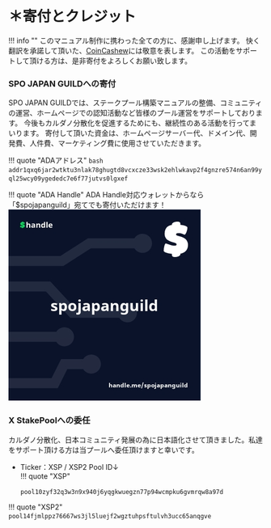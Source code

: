 # **＊寄付とクレジット**

!!! info ""
    このマニュアル制作に携わった全ての方に、感謝申し上げます。 快く翻訳を承諾して頂いた、[CoinCashew](https://www.coincashew.com/)には敬意を表します。
    この活動をサポートして頂ける方は、是非寄付をよろしくお願い致します。


### SPO JAPAN GUILDへの寄付
SPO JAPAN GUILDでは、ステークプール構築マニュアルの整備、コミュニティの運営、ホームページでの認知活動など皆様のプール運営をサポートしております。
今後もカルダノ分散化を促進するためにも、継続性のある活動を行ってまいります。
寄付して頂いた資金は、ホームページサーバー代、ドメイン代、開発費、人件費、マーケティング費に使用させていただきます。

!!! quote "ADAアドレス"
    ```bash
    addr1qxq6jar2wtktu3nlak78ghugtd8vcxcze33wsk2ehlwkavp2f4gnzre574n6an99yql25wcy09ygededc7e6f77jutvs0lgxef
    ```

!!! quote "ADA Handle"
    ADA Handle対応ウォレットからなら 「$spojapanguild」宛てでも寄付いただけます！  
    ![](../images/handle.png)


### X StakePoolへの委任 
 
カルダノ分散化、日本コミュニティ発展の為に日本語化させて頂きました。私達をサポート頂ける方は当プールへ委任頂けますと幸いです。  
* Ticker：XSP / XSP2
Pool ID↓  
!!! quote "XSP"
    ```bash
    pool10zyf32q3w3n9x940j6yqgkwuegzn77p94wcmpku6gvmrqw8a97d
    ```
!!! quote "XSP2"
    ```
    pool14fjmlppz76667ws3jl5luejf2wgztuhpsftulvh3ucc65anqgve
    ```

<!--
### CoinCashew への寄付

!!! quote "ADAアドレス"
```bash
addr1qxhazv2dp8yvqwyxxlt7n7ufwhw582uqtcn9llqak736ptfyf8d2zwjceymcq6l5gxht0nx9zwazvtvnn22sl84tgkyq7guw7q
```

### 全ての協力者
* 👏 Antonie of CNT for being awesomely helpful with Youtube content and in telegram.
* 👏 Special thanks to Kaze-Stake for the pull requests and automatic script contributions.
* 👏 The Legend of ₳da [TLOA] for translating this guide to Spanish.
* 👏 X-StakePool [BTBF] for translating this guide to Japanese.
* 👏 Chris of OMEGA \| CODEX for security improvements.
* 👏 Raymond of GROW for topologyUpdater improvements and being awesome.
-->